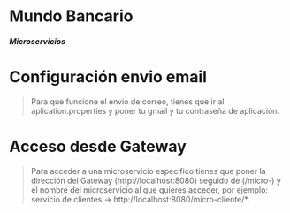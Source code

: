 # Mundo Bancario 
#### _Microservicios_

# Configuración envio email
> Para que funcione el envio de correo, tienes que ir al aplication.properties y poner tu gmail y tu contraseña de aplicación.

# Acceso desde Gateway
> Para acceder a una microservicio especifico tienes que poner la dirección del Gateway (http://localhost:8080) seguido de (/micro-) y el nombre del microservicio al que quieres acceder, por ejemplo: servicio de clientes -> http://localhost:8080/micro-cliente/*.
